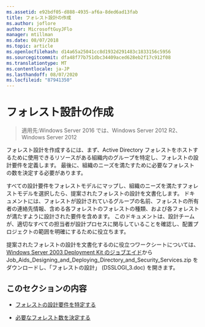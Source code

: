 ```yaml
---
ms.assetid: e92bdf05-d888-4935-af6a-8ded6ad13fab
title: フォレスト設計の作成
ms.author: joflore
author: MicrosoftGuyJFlo
manager: mtillman
ms.date: 08/07/2018
ms.topic: article
ms.openlocfilehash: d14a65a25041cc8d1932d291483c1833156c5956
ms.sourcegitcommit: dfa48f77b751dbc34409aced628eb2f17c912f08
ms.translationtype: MT
ms.contentlocale: ja-JP
ms.lasthandoff: 08/07/2020
ms.locfileid: "87941350"
---
```

# <a name="creating-a-forest-design"></a>フォレスト設計の作成

> 適用先:Windows Server 2016 では、Windows Server 2012 R2、Windows Server 2012

フォレスト設計を作成するには、まず、Active Directory フォレストをホストするために使用できるリソースがある組織内のグループを特定し、フォレストの設計要件を定義します。 最後に、組織のニーズを満たすために必要なフォレストの数を決定する必要があります。

すべての設計要件をフォレストモデルにマップし、組織のニーズを満たすフォレストモデルを選択したら、提案されたフォレストの設計を文書化します。 ドキュメントには、フォレストが設計されているグループの名前、フォレストの所有者の連絡先情報、含める各フォレストのフォレストの種類、および各フォレストが満たすように設計された要件を含めます。 このドキュメントは、設計チームが、適切なすべての担当者が設計プロセスに関与していることを確認し、配置プロジェクトの範囲を明確にするために役立ちます。

提案されたフォレストの設計を文書化するのに役立つワークシートについては、 [Windows Server 2003 Deployment Kit のジョブエイド](https://microsoft.com/download/details.aspx?id=9608)から Job_Aids_Designing_and_Deploying_Directory_and_Security_Services.zip をダウンロードし、「フォレストの設計」 (DSSLOGI_3.doc) を開きます。

## <a name="in-this-section"></a>このセクションの内容

- [フォレストの設計要件を特定する](../../ad-ds/plan/Identifying-Forest-Design-Requirements.md)

- [必要なフォレスト数を決定する](../../ad-ds/plan/Determining-the-Number-of-Forests-Required.md)
